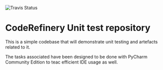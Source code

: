 ![Travis Status](https://travis-ci.org/coderefinery/cr-ide-test.svg?branch=master)
# CodeRefinery Unit test repository

This is a simple codebase that will demonstrate unit testing and artefacts
related to it.

The tasks associated have been designed to be done with PyCharm Community
Edition to teac efficient IDE usage as well.

